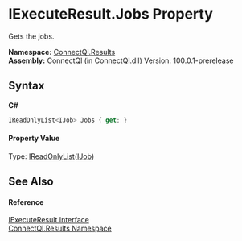 # IExecuteResult.Jobs Property 
 

Gets the jobs.

**Namespace:**&nbsp;<a href="N_ConnectQl_Results">ConnectQl.Results</a><br />**Assembly:**&nbsp;ConnectQl (in ConnectQl.dll) Version: 100.0.1-prerelease

## Syntax

**C#**<br />
``` C#
IReadOnlyList<IJob> Jobs { get; }
```


#### Property Value
Type: <a href="http://msdn2.microsoft.com/en-us/library/hh192385" target="_blank">IReadOnlyList</a>(<a href="T_ConnectQl_Results_IJob">IJob</a>)

## See Also


#### Reference
<a href="T_ConnectQl_Results_IExecuteResult">IExecuteResult Interface</a><br /><a href="N_ConnectQl_Results">ConnectQl.Results Namespace</a><br />